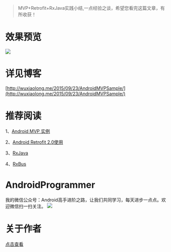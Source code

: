> MVP+Retrofit+RxJava实践小结,一点经验之谈，希望您看完这篇文章，有所收获！

# 效果预览
![](https://github.com/WuXiaolong/AndroidMVPSample/raw/master/screenshots.png)

# 详见博客
[http://wuxiaolong.me/2015/09/23/AndroidMVPSample/](http://wuxiaolong.me/2015/09/23/AndroidMVPSample/)

# 推荐阅读
1、[Android MVP 实例](http://wuxiaolong.me/2015/09/23/AndroidMVPSample/)

2、[Android Retrofit 2.0使用](http://wuxiaolong.me/2016/01/15/retrofit/)

3、[RxJava](http://wuxiaolong.me/2016/01/18/rxjava/)

4、[RxBus](http://wuxiaolong.me/2016/04/07/rxbus/)

# AndroidProgrammer
我的微信公众号：Android高手进阶之路，让我们共同学习，每天进步一点点。欢迎微信扫一扫关注。
![](http://7q5c2h.com1.z0.glb.clouddn.com/AndroidProgrammerLogo.jpg)

# 关于作者
[点击查看](http://wuxiaolong.me/about/)
